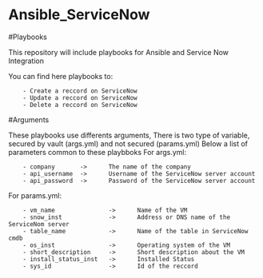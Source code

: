 
# Ansible_ServiceNow

#Playbooks

This repository will include playbooks for Ansible and Service Now Integration

You can find here playbooks to:

        - Create a reccord on ServiceNow
        - Update a reccord on ServiceNow
        - Delete a reccord on ServiceNow

#Arguments

These playbooks use differents arguments,
There is two type of variable, secured by vault (args.yml) and not secured (params.yml)
Below a list of parameters common to these playbboks
For args.yml:

        - company       ->      The name of the company
        - api_username  ->      Username of the ServiceNow server account
        - api_password  ->      Password of the ServiceNow server account

For params.yml:

        - vm_name               ->      Name of the VM
        - snow_inst             ->      Address or DNS name of the ServiceNom server
        - table_name            ->      Name of the table in ServiceNow cmdb
        - os_inst               ->      Operating system of the VM
        - short_description     ->      Short description about the VM
        - install_status_inst   ->      Installed Status
        - sys_id                ->      Id of the reccord



